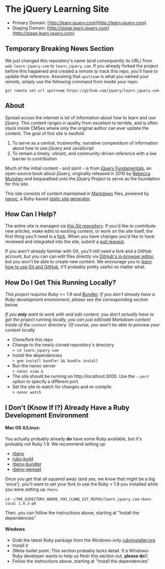# The jQuery Learning Site

* Primary Domain: [http://learn.jquery.com](http://learn.jquery.com)
* Staging Domain: [http://stage.learn.jquery.com](http://stage.learn.jquery.com)

## Temporary Breaking News Section
We just changed this repository's name (and consequently its URL) from `web-learn-jquery-com` to `learn.jquery.com`.  If you already forked the project before this happened and created a remote to track this repo, you'll have to update that reference.  Assuming that `upstream` is what you named your remote, simply use the following command from inside your repo:

`git remote set-url upstream https://github.com/jquery/learn.jquery.com`

## About

Spread across the internet is lot of information about how to learn and use jQuery. This content ranges in quality from excellent to terrible, and is often stuck inside CMSes where only the original author can ever update the content. The goal of this site is twofold

1. To serve as a central, trustworthy, narrative compendium of information about how to use jQuery and JavaScript
2. To remain a timely, vibrant, and community-driven reference with a low barrier to contribution

Much of the initial content - and spirit - is from [jQuery Fundamentals](https://github.com/rmurphey/jqfundamentals), an open-source book about jQuery, originally released in 2010 by [Rebecca Murphey](http://www.rebeccamurphey.com/) and bequeathed unto the jQuery Project to serve as the foundation for this site.

This site consists of content maintained in [Markdown](http://daringfireball.net/projects/markdown/) files, powered by [nanoc](http://nanoc.stoneship.org/), a Ruby-based [static site generator](http://www.mickgardner.com/2011/04/27/An-Introduction-To-Static-Site-Generators.html).

## How Can I Help?

The entire site is managed via [this Git repository](https://github.com/jquery/learn.jquery.com).  If you'd like to contribute new articles, make edits to existing content, or work on the site itself, the first thing you'll need is a [fork](http://help.github.com/fork-a-repo/). When you have changes you'd like to have reviewed and integrated into the site, submit a [pull request](http://help.github.com/send-pull-requests/).

If you aren't already familiar with Git, you'll still need a fork and a GitHub account, but you can can edit files directly via [GitHub's in-browser editor](https://github.com/blog/905-edit-like-an-ace), but you won't be able to create new content. We encourage you to [learn how to use Git and GitHub](http://help.github.com/), it'll probably pretty useful no matter what.


## How Do I Get This Running Locally?

*This project requires Ruby >= 1.9 and [Bundler](http://gembundler.com/). If you don't already have a Ruby development environment, please see the corresponding section below.*

*If you **only** want to work with and edit content, you don't actually have to get the project running locally, you can just edit/add Markdown content inside of the `content`  directory. Of course, you won't be able to preview your content locally*

* Clone/fork this repo<br/>
* Change to the newly cloned repository's directory<br/>
`> cd learn.jquery.com`
* Install the dependencies<br/>
`> gem install bundler && bundle install`
* Run the nanoc server<br/>
`> nanoc view &`
* The site should be running on http://localhost:3000. Use the `--port` option to specify a different port.
* Set the site to watch for changes and re-compile<br/>
`> nanoc watch`

## I Don't (Know If I?) Already Have a Ruby Development Environment

#### Mac OS X/Linux:

You actually probably already **do** have some Ruby available, but it's probably not Ruby 1.9. We recommend setting up:

* [rbenv](https://github.com/sstephenson/rbenv)
* [ruby-build](https://github.com/sstephenson/ruby-build)
* [rbenv-bundler](https://github.com/carsomyr/rbenv-bundler)
* [rbenv-gemset](https://github.com/jamis/rbenv-gemset)

Once you get that all squared away (and yes, we know that might be a big 'once'), you'll want to set your fork to use the Ruby > 1.9 you installed while you were setting up `rbenv`.

`cd ~/THE_DIRECTORY_WHERE_YOU_CLONE_GIT_REPOS/learn.jquery.com`
`rbenv local 1.9.3-p0`

Then, you can follow the instructions above, starting at "Install the dependencies"

#### Windows

* Grab the latest Ruby package from the Windows-only [rubyinstaller.org](http://rubyinstaller.org/)
* Install it
* [Meta-bullet point: This section probably lacks detail. If a Windows-Ruby developer wants to help us flesh this section out, **please do**!]
* Follow the instructions above, starting at "Install the dependencies"
